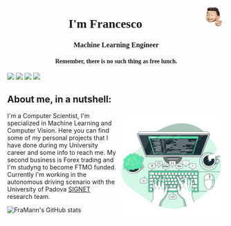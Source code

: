 <img align="right" width="50" height="50" src="./images/me.png"><h1 style="font-family:verdana;" align="center">I'm Francesco</h1>
<h3 style="font-family:verdana;" align="center">Machine Learning Engineer</h3>
<h4 style="font-family:verdana;" align="center">Remember, there is no such thing as free lunch.</h4>




[![](https://img.shields.io/badge/LinkedIn-0077B5?style=for-the-badge&logo=linkedin&logoColor=white)](https://www.linkedin.com/in/francescomandru/)
[![](https://img.shields.io/badge/Stack_Overflow-FE7A16?style=for-the-badge&logo=stack-overflow&logoColor=white)](https://ai.stackexchange.com/users/32694/framan)
[![](https://img.shields.io/badge/-Instagram-informational?style=for-the-badge&logo=instagram&logoColor=white&color=C13584)](https://www.instagram.com/francescomandru/)
[![](https://img.shields.io/badge/Spotify-1ED760?&style=for-the-badge&logo=spotify&logoColor=white)](https://open.spotify.com/user/11165944658?si=Fq2bWQ_STCejGc3_-iKgPg)



## About me, in a nutshell: 
<img align="right" width="250" height="250" src="./images/coding.png"></a>
I'm a Computer Scientist, I'm specialized in Machine Learning and Computer Vision. Here you can find some of my personal projects that I have done during my University career and some info to reach me. My second business is Forex trading and I'm studyng to become FTMO funded. Currently I'm working in the autonomous driving scenario with the University of Padova <a href="http://signet.dei.unipd.it/">SIGNET</a> research team. </a> 






![FraMann's GitHub stats](https://github-readme-stats.vercel.app/api?username=FrancescoMandru&show_icons=true&theme=dracula)



